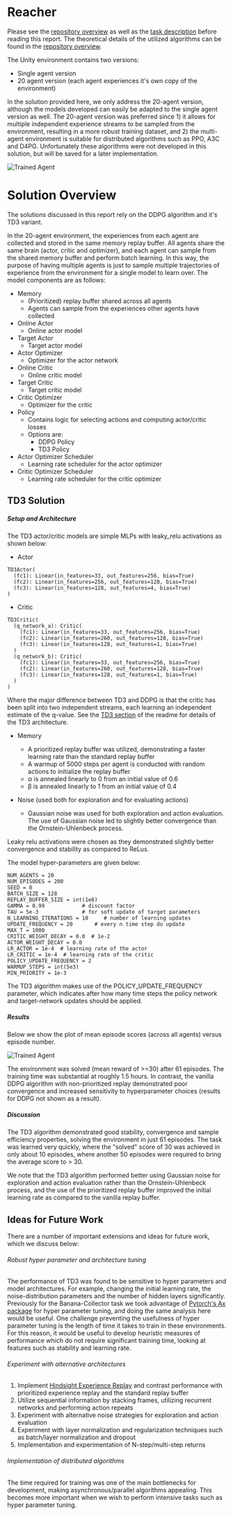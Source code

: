 [image1]: https://user-images.githubusercontent.com/10624937/43851024-320ba930-9aff-11e8-8493-ee547c6af349.gif "Trained Agent"
[image3]: resources/per_td3_baseline.png "TD3 PER Baseline Results"

# Reacher
Please see the [repository overview](../../../../README.md) as well as the [task description](../../TASK_DETAILS.md)
before reading this report. The theoretical details of the utilized algorithms can be found in the [repository overview](../../../../README.md).

The Unity environment contains two versions:
 - Single agent version
 - 20 agent version (each agent experiences it's own copy of the environment)

In the solution provided here, we only address the 20-agent version, although the models developed can easily be 
adapted to the single agent version as well. The 20-agent version was preferred since 1) it allows for multiple 
independent experience streams to be sampled from the environment, resulting in a more robust training dataset,
and 2) the multi-agent environment is suitable for distributed algorithms such as PPO, A3C and D4PG. Unfortunately
these algorithms were not developed in this solution, but will be saved for a later implementation.


![Trained Agent][image1]

# Solution Overview

The solutions discussed in this report rely on the DDPG algorithm and it's TD3 variant.

In the 20-agent environment, the experiences from each agent are collected and stored in the same memory replay buffer. 
All agents share the same brain (actor, critic and optimizer), and each agent can sample from the shared memory
buffer and perform batch learning. In this way, the purpose of having multiple agents is just to sample multiple
trajectories of experience from the environment for a single model to learn over. The model components are as follows:

- Memory
    - (Prioritized) replay buffer shared across all agents
    - Agents can sample from the experiences other agents have collected
- Online Actor
    - Online actor model
- Target Actor
    - Target actor model
- Actor Optimizer
    - Optimizer for the actor network
- Online Critic
    - Online critic model
- Target Critic
    - Target critic model
- Critic Optimizer
    - Optimizer for the critic
- Policy
    - Contains logic for selecting actions and computing actor/critic losses
    - Options are: 
        - DDPG Policy
        - TD3 Policy
- Actor Optimizer Scheduler
    - Learning rate scheduler for the actor optimizer
- Critic Optimizer Scheduler
    - Learning rate scheduler for the critic optimizer

## TD3 Solution

##### Setup and Architecture
The TD3 actor/critic models are simple MLPs with leaky_relu activations as shown below:

- Actor
```
TD3Actor(
  (fc1): Linear(in_features=33, out_features=256, bias=True)
  (fc2): Linear(in_features=256, out_features=128, bias=True)
  (fc3): Linear(in_features=128, out_features=4, bias=True)
)
```
- Critic
```
TD3Critic(
  (q_network_a): Critic(
    (fc1): Linear(in_features=33, out_features=256, bias=True)
    (fc2): Linear(in_features=260, out_features=128, bias=True)
    (fc3): Linear(in_features=128, out_features=1, bias=True)
  )
  (q_network_b): Critic(
    (fc1): Linear(in_features=33, out_features=256, bias=True)
    (fc2): Linear(in_features=260, out_features=128, bias=True)
    (fc3): Linear(in_features=128, out_features=1, bias=True)
  )
)
```

Where the major difference between TD3 and DDPG is that the critic has been split into two independent streams, each learning an independent 
estimate of the q-value. See the [TD3 section](../../../../README.md) of the readme for details of the TD3 architecture.

- Memory
    - A prioritized replay buffer was utilized, demonstrating a faster learning rate than the standard replay buffer
    - A warmup of 5000 steps per agent is conducted with random actions to initialize the replay buffer
    - &alpha; is annealed linearly to 0 from an initial value of 0.6
    - &beta; is annealed linearly to 1 from an initial value of 0.4
    
- Noise (used both for exploration and for evaluating actions)
    - Gaussian noise was used for both exploration and action evaluation. The use of Gaussian noise led to 
      slightly better convergence than the Ornstein-Uhlenbeck process.

Leaky relu activations were chosen as they demonstrated slightly better convergence and stability as compared to
ReLus.

The model hyper-parameters are given below:

```
NUM_AGENTS = 20
NUM_EPISODES = 200
SEED = 0
BATCH_SIZE = 128
REPLAY_BUFFER_SIZE = int(1e6)
GAMMA = 0.99            # discount factor
TAU = 5e-3              # for soft update of target parameters
N_LEARNING_ITERATIONS = 10     # number of learning updates
UPDATE_FREQUENCY = 20       # every n time step do update
MAX_T = 1000
CRITIC_WEIGHT_DECAY = 0.0  # 1e-2
ACTOR_WEIGHT_DECAY = 0.0
LR_ACTOR = 1e-4  # learning rate of the actor
LR_CRITIC = 1e-4  # learning rate of the critic
POLICY_UPDATE_FREQUENCY = 2
WARMUP_STEPS = int(5e3)
MIN_PRIORITY = 1e-3
```

The TD3 algorithm makes use of the POLICY_UPDATE_FREQUENCY parameter, which indicates after how many time steps
the policy network and target-network updates should be applied. 


##### Results

Below we show the plot of mean episode scores (across all agents) versus episode number.

![Trained Agent][image3]

The environment was solved (mean reward of >=30) after 61 episodes. 
The training time was substantial at roughly 1.5 hours. In contrast, the vanilla DDPG algorithm with non-prioritized
replay demonstrated poor convergence and increased sensitivity to hyperparameter choices (results for DDPG not
shown as a result).

##### Discussion
The TD3 algorithm demonstrated good stability, convergence and sample efficiency properties, solving the environment in 
just 61 episodes. The task was learned very quickly, where the "solved" score of 30 was achieved in 
only about 10 episodes, where another 50 episodes were required to bring the average score to > 30. 

We note that the TD3 algorithm performed better using Gaussian noise for exploration and action evaluation rather than 
the Ornstein-Uhlenbeck process, and the use of the prioritized replay buffer improved the initial learning rate as 
compared to the vanilla replay buffer.

## Ideas for Future Work
There are a number of important extensions and ideas for future work, which we discuss below:
###### Robust hyper parameter and architecture tuning
The performance of TD3 was found to be sensitive to hyper parameters and model architectures. 
For example, changing the initial learning rate, the noise-distribution parameters and the number
of hidden layers significantly. Previously for the Banana-Collector task we took advantage of [Pytorch's Ax package](https://ax.dev/) for
hyper parameter tuning, and doing the same analysis here would be useful. One challenge preventing the usefulness of hyper parameter tuning
is the length of time it takes to train in these environments. For this reason, it would be useful to develop heuristic measures of performance 
which do not require significant training time, looking at features such as stability and learning rate.

###### Experiment with alternative architectures
1) Implement [Hindsight Experience Replay](https://arxiv.org/pdf/1707.01495.pdf) and contrast performance with 
prioritized experience replay and the standard replay buffer
2) Utilize sequential information by stacking frames, utilizing recurrent networks and performing action repeats
3) Experiment with alternative noise strategies for exploration and action evaluation
4) Experiment with layer normalization and regularization techniques such as batch/layer normalization and dropout
5) Implementation and experimentation of N-step/multi-step returns 

###### Implementation of distributed algorithms
The time required for training was one of the main bottlenecks for development, making asynchronous/parallel 
algorithms appealing. This becomes more important when we wish to perform intensive tasks such as hyper parameter tuning.

